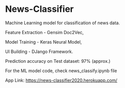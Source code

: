 # News-Classifier
Machine Learning model for classification of news data.

Feature Extraction - Gensim Doc2Vec,

Model Training - Keras Neural Model,

UI Building - DJango Framework.

Prediction accuracy on Test dataset: 97% (approx.)

For the ML model code, check news_classify.ipynb file

App Link: https://news-classifier2020.herokuapp.com/
